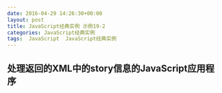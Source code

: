 ```yaml
---
date: 2016-04-29 14:26:30+00:00
layout: post
title: JavaScript经典实例 示例19-2
categories: JavaScript经典实例
tags:  JavaScript  JavaScript经典实例
---
```

处理返回的XML中的story信息的JavaScript应用程序
----------------

<html xmlns="http://www.w3.org/1999/xhtml" xml:lang="en" lang="en">
    <head>
        <title>Stories</title>
        <meta charset="utf-8" />
        <script type="text/javascript">
            var xmlHttpObj;
            
            window.onload = function() {
                var radios = document.forms[0].elements['category'];
                
                for (var i = 0; i < radios.length; i++) {
                    radios[i].onclick = getStories;
                }
                
            }
            
            function getStories() {
                // 分类
                var category = encodeURIComponent(this.value);
                
                // Ajax对象
                if (window.XMLHttpRequest) {
                    xmlHttpObj = new XMLHttpRequest();
                }
                
                // 构建请求
                var url = 'stories.php?category=' + category;
                
                xmlHttpObj.open('GET', url, true);
                xmlHttpObj.onreadystatechange = getData;
                xmlHttpObj.send(null);
            }
            
            function getData() {
                if (xmlHttpObj.readyState === 4 && xmlHttpObj.status === 200) {
                    try {
                        var result = document.getElementById('result'),
                            str = '<p>',
                            stories = xmlHttpObj.responseXML.getElementsByTagName('story');
                            
                        for (var i = 0; i < stories.length; i++) {
                            var story = stories[i],
                                url = story.childNodes[0].firstChild.nodeValue,
                                title = story.childNodes[1].firstChild.nodeValue;
                            
                            if (url === 'none') {
                                str += title + '<br />';
                            } else {
                                str += '<a href="' + url + '">' + title + '</a><br />';
                            }
                            
                        }
                        
                        // 完成HTML和插入
                        str += '</p>';
                        result.innerHTML = str;
                    } catch(e) {
                        alert(e.message);
                    }
                    
                }
            }
        </script>
    </head>
    <body>
        <form id="categoryform">
            CSS: <input type="radio" name="category" value="CSS" /><br />
            eBooks: <input type="radio" name="category" value="ebooks" /><br />
            Missouri: <input type="radio" name="category" value="missouri" /><br />
            Video: <input type="radio" name="category" value="video" /><br />
        </form>
        <div id="result">
        </div>
    </body>
</html>

源码如下：

{% highlight yaml %} 
<!DOCTYPE html>
<html xmlns="http://www.w3.org/1999/xhtml" xml:lang="en" lang="en">
    <head>
        <title>Stories</title>
        <meta charset="utf-8" />
        <script type="text/javascript">
            var xmlHttpObj;
            
            window.onload = function() {
                var radios = document.forms[0].elements['category'];
                
                for (var i = 0; i < radios.length; i++) {
                    radios[i].onclick = getStories;
                }
                
            }
            
            function getStories() {
                // 分类
                var category = encodeURIComponent(this.value);
                
                // Ajax对象
                if (window.XMLHttpRequest) {
                    xmlHttpObj = new XMLHttpRequest();
                }
                
                // 构建请求
                var url = 'stories.php?category=' + category;
                
                xmlHttpObj.open('GET', url, true);
                xmlHttpObj.onreadystatechange = getData;
                xmlHttpObj.send(null);
            }
            
            function getData() {
                if (xmlHttpObj.readyState === 4 && xmlHttpObj.status === 200) {
                    try {
                        var result = document.getElementById('result'),
                            str = '<p>',
                            stories = xmlHttpObj.responseXML.getElementsByTagName('story');
                            
                        for (var i = 0; i < stories.length; i++) {
                            var story = stories[i],
                                url = story.childNodes[0].firstChild.nodeValue,
                                title = story.childNodes[1].firstChild.nodeValue;
                            
                            if (url === 'none') {
                                str += title + '<br />';
                            } else {
                                str += '<a href="' + url + '">' + title + '</a><br />';
                            }
                            
                        }
                        
                        // 完成HTML和插入
                        str += '</p>';
                        result.innerHTML = str;
                    } catch(e) {
                        alert(e.message);
                    }
                    
                }
            }
        </script>
    </head>
    <body>
        <form id="categoryform">
            CSS: <input type="radio" name="category" value="CSS" /><br />
            eBooks: <input type="radio" name="category" value="ebooks" /><br />
            Missouri: <input type="radio" name="category" value="missouri" /><br />
            Video: <input type="radio" name="category" value="video" /><br />
        </form>
        <div id="result">
        </div>
    </body>
</html>
{% endhighlight %}
